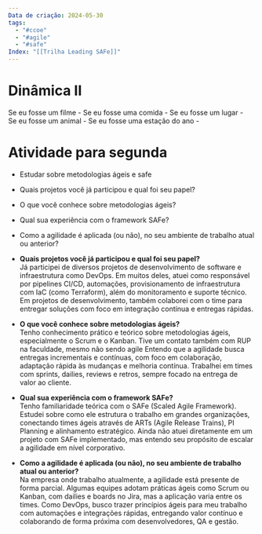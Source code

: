 ```yaml
---
Data de criação: 2024-05-30
tags:
  - "#ccoe"
  - "#agile"
  - "#safe"
Index: "[[Trilha Leading SAFe]]"
---
```

# Dinâmica II

Se eu fosse um filme -
Se eu fosse uma comida - 
Se eu fosse um lugar -  
Se eu fosse um animal -
Se eu fosse uma estação do ano - 

# Atividade para segunda 
- Estudar sobre metodologias ágeis e safe
- Quais projetos você já participou e qual foi seu papel?
- O que você conhece sobre metodologias ágeis?
- Qual sua experiência com o framework SAFe?
- Como a agilidade é aplicada (ou não), no seu ambiente de trabalho atual ou anterior?
- **Quais projetos você já participou e qual foi seu papel?**  
    Já participei de diversos projetos de desenvolvimento de software e infraestrutura como DevOps. Em muitos deles, atuei como responsável por pipelines CI/CD, automações, provisionamento de infraestrutura com IaC (como Terraform), além do monitoramento e suporte técnico. Em projetos de desenvolvimento, também colaborei com o time para entregar soluções com foco em integração contínua e entregas rápidas.
    
- **O que você conhece sobre metodologias ágeis?**  
    Tenho conhecimento prático e teórico sobre metodologias ágeis, especialmente o Scrum e o Kanban. Tive um contato também com RUP na faculdade, mesmo não sendo agile Entendo que a agilidade busca entregas incrementais e contínuas, com foco em colaboração, adaptação rápida às mudanças e melhoria contínua. Trabalhei em times com sprints, dailies, reviews e retros, sempre focado na entrega de valor ao cliente.
    
- **Qual sua experiência com o framework SAFe?**  
    Tenho familiaridade teórica com o SAFe (Scaled Agile Framework). Estudei sobre como ele estrutura o trabalho em grandes organizações, conectando times ágeis através de ARTs (Agile Release Trains), PI Planning e alinhamento estratégico. Ainda não atuei diretamente em um projeto com SAFe implementado, mas entendo seu propósito de escalar a agilidade em nível corporativo.
    
- **Como a agilidade é aplicada (ou não), no seu ambiente de trabalho atual ou anterior?**  
    Na empresa onde trabalho atualmente, a agilidade está presente de forma parcial. Algumas equipes adotam práticas ágeis como Scrum ou Kanban, com dailies e boards no Jira, mas a aplicação varia entre os times. Como DevOps, busco trazer princípios ágeis para meu trabalho com automações e integrações rápidas, entregando valor contínuo e colaborando de forma próxima com desenvolvedores, QA e gestão.

